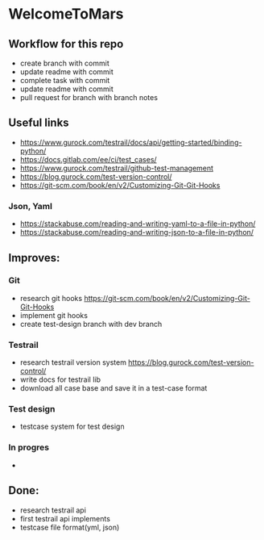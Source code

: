 # WelcomeToMars

## Workflow for this repo
- create branch with commit
- update readme with commit
- complete task with commit
- update readme with commit
- pull request for branch with branch notes


## Useful links

- https://www.gurock.com/testrail/docs/api/getting-started/binding-python/
- https://docs.gitlab.com/ee/ci/test_cases/
- https://www.gurock.com/testrail/github-test-management
- https://blog.gurock.com/test-version-control/
- https://git-scm.com/book/en/v2/Customizing-Git-Git-Hooks


### Json, Yaml
- https://stackabuse.com/reading-and-writing-yaml-to-a-file-in-python/
- https://stackabuse.com/reading-and-writing-json-to-a-file-in-python/


## Improves:

### Git

- research git hooks https://git-scm.com/book/en/v2/Customizing-Git-Git-Hooks
- implement git hooks
- create test-design branch with dev branch


### Testrail

- research testrail version system https://blog.gurock.com/test-version-control/
- write docs for testrail lib
- download all case base and save it in a test-case format


### Test design

- testcase system for test design


### In progres

- 


## Done:

- research testrail api
- first testrail api implements
- testcase file format(yml, json)
